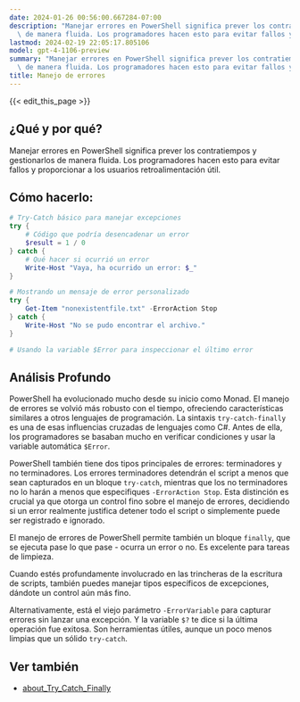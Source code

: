 ```yaml
---
date: 2024-01-26 00:56:00.667284-07:00
description: "Manejar errores en PowerShell significa prever los contratiempos y gestionarlos\
  \ de manera fluida. Los programadores hacen esto para evitar fallos y\u2026"
lastmod: 2024-02-19 22:05:17.805106
model: gpt-4-1106-preview
summary: "Manejar errores en PowerShell significa prever los contratiempos y gestionarlos\
  \ de manera fluida. Los programadores hacen esto para evitar fallos y\u2026"
title: Manejo de errores
---
```


{{< edit_this_page >}}

## ¿Qué y por qué?
Manejar errores en PowerShell significa prever los contratiempos y gestionarlos de manera fluida. Los programadores hacen esto para evitar fallos y proporcionar a los usuarios retroalimentación útil.

## Cómo hacerlo:
```PowerShell
# Try-Catch básico para manejar excepciones
try {
    # Código que podría desencadenar un error
    $result = 1 / 0
} catch {
    # Qué hacer si ocurrió un error
    Write-Host "Vaya, ha ocurrido un error: $_"
}

# Mostrando un mensaje de error personalizado
try {
    Get-Item "nonexistentfile.txt" -ErrorAction Stop
} catch {
    Write-Host "No se pudo encontrar el archivo."
}

# Usando la variable $Error para inspeccionar el último error
```
## Análisis Profundo
PowerShell ha evolucionado mucho desde su inicio como Monad. El manejo de errores se volvió más robusto con el tiempo, ofreciendo características similares a otros lenguajes de programación. La sintaxis `try-catch-finally` es una de esas influencias cruzadas de lenguajes como C#. Antes de ella, los programadores se basaban mucho en verificar condiciones y usar la variable automática `$Error`.

PowerShell también tiene dos tipos principales de errores: terminadores y no terminadores. Los errores terminadores detendrán el script a menos que sean capturados en un bloque `try-catch`, mientras que los no terminadores no lo harán a menos que especifiques `-ErrorAction Stop`. Esta distinción es crucial ya que otorga un control fino sobre el manejo de errores, decidiendo si un error realmente justifica detener todo el script o simplemente puede ser registrado e ignorado.

El manejo de errores de PowerShell permite también un bloque `finally`, que se ejecuta pase lo que pase - ocurra un error o no. Es excelente para tareas de limpieza.

Cuando estés profundamente involucrado en las trincheras de la escritura de scripts, también puedes manejar tipos específicos de excepciones, dándote un control aún más fino.

Alternativamente, está el viejo parámetro `-ErrorVariable` para capturar errores sin lanzar una excepción. Y la variable `$?` te dice si la última operación fue exitosa. Son herramientas útiles, aunque un poco menos limpias que un sólido `try-catch`.

## Ver también
- [about_Try_Catch_Finally](https://docs.microsoft.com/es-es/powershell/module/microsoft.powershell.core/about/about_try_catch_finally?view=powershell-7.2)

